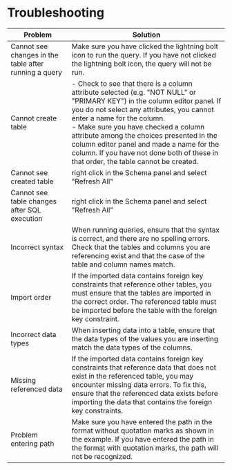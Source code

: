 # Troubleshooting

|Problem|Solution|
|-|-|
|Cannot see changes in the table after running a query |  Make sure you have clicked the lightning bolt icon to run the query.  If you have not clicked the lightning bolt icon, the query will not be run.|
|Cannot create table | - Check to see that there is a column attribute selected (e.g. "NOT NULL" or "PRIMARY KEY") in the column editor panel. If you do not select any attributes, you cannot enter a name for the column. </br> - Make sure you have checked a column attribute among the choices presented in the column editor panel and made a name for the column. If you have not done both of these in that order, the table cannot be created.|
|Cannot see created table| right click in the Schema panel and select "Refresh All"|
|Cannot see table changes after SQL execution | right click in the Schema panel and select "Refresh All"|
|Incorrect syntax| When running queries, ensure that the syntax is correct, and there are no spelling errors. Check that the tables and columns you are referencing exist and that the case of the table and column names match.|
|Import order| If the imported data contains foreign key constraints that reference other tables, you must ensure that the tables are imported in the correct order. The referenced table must be imported before the table with the foreign key constraint.|
|Incorrect data types| When inserting data into a table, ensure that the data types of the values you are inserting match the data types of the columns.|
|Missing referenced data| If the imported data contains foreign key constraints that reference data that does not exist in the referenced table, you may encounter missing data errors. To fix this, ensure that the referenced data exists before importing the data that contains the foreign key constraints.|
|Problem entering path | Make sure you have entered the path in the format without quotation marks as shown in the example.  If you have entered the path in the format with quotation marks, the path will not be recognized.|
